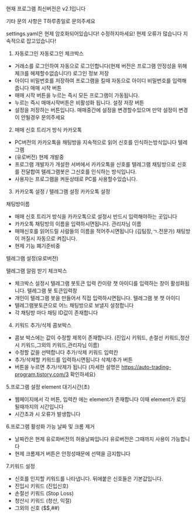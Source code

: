 현재 프로그램 최신버전은 v2.1입니다

기타 문의 사항은 T하루종일로 문의주세요

settings.yaml은 현제 암호화되어있습니다! 수정하지마세요!
현제 오류가 많습니다 지속적으로 잡고있습니다!


1. 자동로그인
자동로그인 체크박스
- 거래소를 로그인하여 자동으로 로그인합니다(현제 버전은 프로그램 안정성을 위해 체크를 헤제할수없습니다!)
로그인 정보 저장
- 아이디 비밀번호를 저장하여 프로그램을 킬때 자동으로 아이디 비밀번호를 입력해줍니다
매매 시작 버튼
- 매매 시작 버튼을 누르는 즉시 모든 프로그램이 가동됩니다.
- 누르는 즉시 매매시작버튼은 비활성화 됩니다.
설정 저장 버튼
- 설정을 저장하는 버튼입니다. 매매중간에 설정을 변경할수있으며 만약 설정이 변경이 안될경우 문의주세요

2. 매매 신호 트리거 방식
카카오톡
- PC버전의 카카오톡을 채팅방을 지속적으로 읽어 신호를 인식하는방식입니다
텔레그램
- (유로버전) 현제 개발중
- 프로그램 개발자가 개설한 서버에서 카카오톡을 신호를 텔레그램 채팅방으로 신호를 전달합여 텔레그램봇은 그신호를 인식하는 방식입니다.
- 사용자는 프로그램을 켜둔상태로 PC를 사용할수있습니다.

3. 카카오톡 설정 / 텔레그램 설정
카카오톡 설정

채팅방이름
- 매매 신호 트리거 방식을 카카오톡으로 설정시 반드시 입력해야하는 곳입니다
- 카카오톡 채팅방의 이름을 입력하시면됩니다.
관리자님 이름
- 매매신호를 읽어드릴 사람들의 이름을 적어주시면됩니다 (김팀장,ㄱ.전문가)
채팅방이 꺼질시 자동으로 켜집니다.
- 현제 기능 폐기준비중

텔레그램 설정(유로버전)

텔레그램 알림 받기 체크박스
- 체크박스 설정시 텔레그램 봇토큰 입력 칸이랑 챗 아이디를 입력하는 창이 활성화됩니다.
텔레그램 봇 토큰입력창
- 개인이 텔레그램 봇을 만들어서 직접 입력하시면됩니다.
텔레그램 봇 챗 아이디
- 텔레그램봇토큰으로 어느 채팅방으로 보낼지 설정합니다
- 각 채팅방 마다 채팅 ID값이 존재합니다

4. 키워드 추가/삭제
콤보박스
- 콤보 박스에는 값이 수정할 제목이 존재합니다. (진입시 키워드, 손절선 키워드,청산시 키워드,그외의 키워드,관리자님 이름)
- 수정할 값을 선택합니다
추가/삭제 키워드 입력칸
- 추가/삭제할 키워드를 입력하시면됩니다
삭제/추가 버튼
- 버튼을 누르면 추가/삭제가 됩니다
(자세한 설명은 https://auto-trading-program.tistory.com/3 확인하세요)

5.프로그램 설정
element 대기시간(초)
- 웹페이지에서 각 버튼, 입력칸 에는 element가 존재합니다 이때 element가 로딩 될때까지의 시간입니다
- 시간초과 시 오류가 발생합니다

6.프로그램 활성화 가능 날짜 및 크롬 제거
- 날짜칸은 현제 유로화버전의 허용날짜입니다 유로버전은 그때까지 사용이 가능합니다
- 현제 크롬제거 버튼은 안정성때문에 선택을 금지합니다

7.키워드 설정
- 신호를 인지할 키워드를 나타냅니다. 뒤에붙은 신호들은 기본값입니다. 
- 진입시 키워드 (진입신호)
- 손절선 키워드 (Stop Loss)
- 청산시 키워드 (청산, 익절)
- 그외의 신호 ($$,##)

